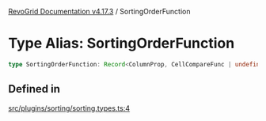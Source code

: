 [RevoGrid Documentation v4.17.3](README.md) / SortingOrderFunction

# Type Alias: SortingOrderFunction

```ts
type SortingOrderFunction: Record<ColumnProp, CellCompareFunc | undefined>;
```

## Defined in

[src/plugins/sorting/sorting.types.ts:4](https://github.com/revolist/revogrid/blob/3aa06b5b2b2375c31a2a8275a0aefcbc04de60c5/src/plugins/sorting/sorting.types.ts#L4)

